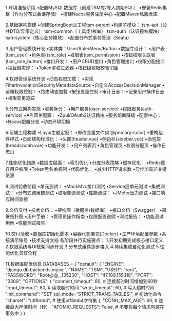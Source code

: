 1.环境准备阶段
•配置MySQL数据库（创建TSM库/导入初始SQL）
•安装Redis集群（作为分布式会话存储）
•搭建Nacos服务注册中心
•配置Maven私服仓库

2.基础架构搭建
•创建SpringBoot父工程tsm-parent
•构建子模块：
tsm-api（公共DTO/异常定义）
tsm-common（工具类/枚举）
tsm-auth（认证授权模块）
tsm-system（核心业务模块）
•配置分布式事务管理（Seata）

3.用户管理模块开发
•实体类：User/Role/Menu/Button
•数据库设计：
•用户表(tsm_user)
•角色表(tsm_role)
•权限表(tsm_permission)
•按钮权限关联表(tsm_role_button)
•接口开发：
•用户CRUD接口
•角色管理接口
•权限分配接口
•拦截器实现：
•Token鉴权过滤器
•按钮级权限校验切面

4.权限管理系统开发
•动态权限加载：
•实现FilterInvocationSecurityMetadataSource
•自定义AccessDecisionManager
•前端权限控制：
•路由动态加载
•按钮显隐控制
•审计日志：
•记录用户操作日志
•权限变更追踪

5.分布式架构实现
•服务拆分：
•用户服务(user-service)
•权限服务(auth-service)
•API网关配置：
•Zuul/OAuth2认证路由
•服务熔断降级
•配置中心：
•Nacos配置分发
•动态环境切换

6.前端工程构建
•Layui主题定制：
•修改变量文件(如@primary-color)
•重构组件样式
•页面结构标准化：
•头部(header.vue)
•侧边栏(sidebar.vue)
•面包屑(breadcrumb.vue)
•功能开发：
•用户列表页
•角色管理页
•权限分配页
•操作日志页

7.性能优化措施
•数据库层面：
•索引优化
•分库分表策略
•缓存优化：
•Redis缓存用户权限
•Token黑名单机制
•代码优化：
•减少HTTP请求数
•异步加载非关键资源

8.测试验收阶段
•单元测试：
•MockMvc接口测试
•Service层单元测试
•集成测试：
•分布式调用链测试
•权限穿透测试
•性能测试：
•JMeter压力测试
•接口响应时间监控

9.文档交付
•技术文档：
•架构图（微服务/数据库）
•接口文档（Swagger）
•部署拓扑图
•用户手册：
•管理员操作指南
•权限配置说明
•测试报告：
•功能测试用例
•性能测试报告

10.交付验收
•数据库初始化脚本
•容器化部署包(Docker)
•生产环境配置参数
•系统演示账号
•技术支持文档
各阶段并行实施要点：
1.开发初期完成核心接口定义
2.权限系统与UI框架同步开发
3.分布式组件逐步接入
4.持续集成自动化测试
5.性能优化贯穿全程

11.数据库配置信息
DATABASES = {
    "default": {
        "ENGINE": "django.db.backends.mysql",
        "NAME": "TSM",
        "USER": "root",
        "PASSWORD": "Root@@__135230",
        "HOST": "47.109.155.118",
        "PORT": "3309",
        "OPTIONS": {
            "connect_timeout": 60,  # 连接超时时间增加到60秒
            "read_timeout": 60,      # 读取超时时间
            "write_timeout": 60,     # 写入超时时间
            "init_command": "SET sql_mode='STRICT_TRANS_TABLES'",  # 初始化命令
            "charset": "utf8mb4",    # 使用utf8mb4字符集
        },
        "CONN_MAX_AGE": 60,          # 连接最大存活时间（秒）
        "ATOMIC_REQUESTS": False,    # 不要将每个请求包装在事务中
    }
}